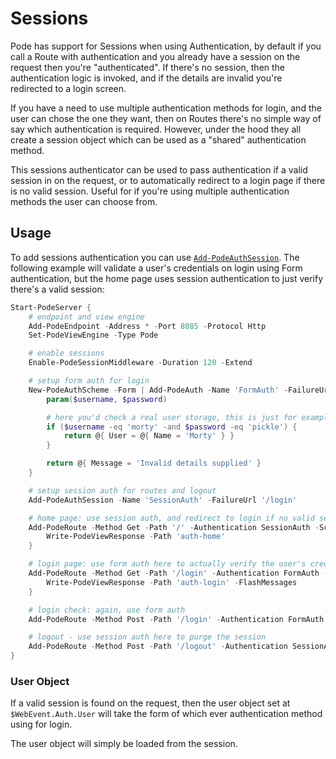 # Sessions

Pode has support for Sessions when using Authentication, by default if you call a Route with authentication and you already have a session on the request then you're "authenticated". If there's no session, then the authentication logic is invoked, and if the details are invalid you're redirected to a login screen.

If you have a need to use multiple authentication methods for login, and the user can chose the one they want, then on Routes there's no simple way of say which authentication is required. However, under the hood they all create a session object which can be used as a "shared" authentication method.

This sessions authenticator can be used to pass authentication if a valid session in on the request, or to automatically redirect to a login page if there is no valid session. Useful for if you're using multiple authentication methods the user can choose from.

## Usage

To add sessions authentication you can use [`Add-PodeAuthSession`](../../../../Functions/Authentication/Add-PodeAuthSession). The following example will validate a user's credentials on login using Form authentication, but the home page uses session authentication to just verify there's a valid session:

```powershell
Start-PodeServer {
    # endpoint and view engine
    Add-PodeEndpoint -Address * -Port 8085 -Protocol Http
    Set-PodeViewEngine -Type Pode

    # enable sessions
    Enable-PodeSessionMiddleware -Duration 120 -Extend

    # setup form auth for login
    New-PodeAuthScheme -Form | Add-PodeAuth -Name 'FormAuth' -FailureUrl '/login' -SuccessUrl '/' -ScriptBlock {
        param($username, $password)

        # here you'd check a real user storage, this is just for example
        if ($username -eq 'morty' -and $password -eq 'pickle') {
            return @{ User = @{ Name = 'Morty' } }
        }

        return @{ Message = 'Invalid details supplied' }
    }

    # setup session auth for routes and logout
    Add-PodeAuthSession -Name 'SessionAuth' -FailureUrl '/login'

    # home page: use session auth, and redirect to login if no valid session
    Add-PodeRoute -Method Get -Path '/' -Authentication SessionAuth -ScriptBlock {
        Write-PodeViewResponse -Path 'auth-home'
    }

    # login page: use form auth here to actually verify the user's credentials
    Add-PodeRoute -Method Get -Path '/login' -Authentication FormAuth -Login -ScriptBlock {
        Write-PodeViewResponse -Path 'auth-login' -FlashMessages
    }

    # login check: again, use form auth
    Add-PodeRoute -Method Post -Path '/login' -Authentication FormAuth -Login

    # logout - use session auth here to purge the session
    Add-PodeRoute -Method Post -Path '/logout' -Authentication SessionAuth -Logout
}
```

### User Object

If a valid session is found on the request, then the user object set at `$WebEvent.Auth.User` will take the form of which ever authentication method using for login.

The user object will simply be loaded from the session.
